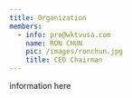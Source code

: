 ```yaml
---
title: Organization
members:
  - info: pro@wktvusa.com
    name: RON CHUN
    pic: /images/ronchun.jpg
    title: CEO Chairman
---
```


 information here 

